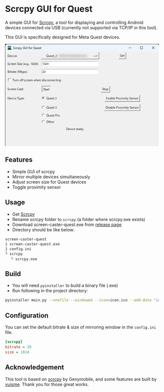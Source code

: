 # Scrcpy GUI for Quest

A simple GUI for [Scrcpy](https://github.com/Genymobile/scrcpy), a tool for displaying and controlling Android devices connected via USB (currently not supported via TCP/IP in this tool). 

This GUI is specifically designed for Meta Quest devices.

![GUI image](./img/showcase.png)

## Features
- Simple GUI of scrcpy
- Mirror multiple devices simultaneously
- Adjust screen size for Quest devices
- Toggle proximity sensor

<!--
## Prerequisites

- Python 3
- [Scrcpy](https://github.com/Genymobile/scrcpy)
- [ADB](https://developer.android.com/studio/command-line/adb) (Android Debug Bridge)
  - ADB path should be set in system variable
- Only works with Windows
-->

## Usage
- Get [Scrcpy](https://github.com/Genymobile/scrcpy)
- Rename scrcpy folder to `scrcpy` (a folder where scrcpy.exe exists)
- Download screen-caster-quest.exe from [release page](https://github.com/hiroyamochi/quest-screen-caster/releases/latest)
- Directory should be like below:
```
screen-caster-quest
├ screen-caster-quest.exe
├ config.ini
└ scrcpy
　 └ scrcpy.exe
```

## Build
- You will need `pyinstaller` to build a binary file (.exe)
- Run following in the project directory:
```bash
pyinstaller main.py --onefile --windowed --icon=icon.ico --add-data "icon.ico;." --name screen-caster-quest
```

## Configuration
You can set the default bitrate & size of mirroring window in the `config.ini` file.

```ini
[scrcpy]
bitrate = 20
size = 1024
```

## Acknowledgement
This tool is based on [scrcpy](https://github.com/Genymobile/scrcpy) by Genymobile, and some features are built by [vuisme](https://github.com/Genymobile/scrcpy/pull/4658#issuecomment-1974796095). Thank you for those great works.